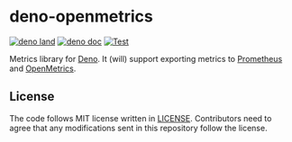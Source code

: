 # deno-openmetrics

[![deno land](http://img.shields.io/badge/available%20on-deno.land/x-lightgrey.svg?logo=deno)](https://deno.land/x/openmetrics)
[![deno doc](https://doc.deno.land/badge.svg)](https://doc.deno.land/https/deno.land/x/prometheus/mod.ts)
[![Test](https://github.com/lambdalisue/deno-openmetrics/workflows/Test/badge.svg)](https://github.com/lambdalisue/deno-openmetrics/actions?query=workflow%3ATest)

Metrics library for [Deno]. It (will) support exporting metrics to [Prometheus]
and [OpenMetrics].

[Deno]: https://deno.land/
[Prometheus]: https://prometheus.io/
[OpenMetrics]: https://openmetrics.io/

## License

The code follows MIT license written in [LICENSE](./LICENSE). Contributors need
to agree that any modifications sent in this repository follow the license.
